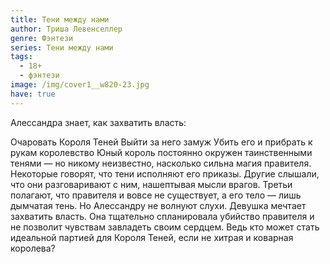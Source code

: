 ```yaml
---
title: Тени между нами
author: Триша Левенселлер
genre: Фэнтези
series: Тени между нами
tags:
  - 18+
  - фэнтези
image: /img/cover1__w820-23.jpg
have: true
---
```

Алессандра знает, как захватить власть:

Очаровать Короля Теней Выйти за него замуж Убить его и прибрать к рукам королевство Юный король постоянно окружен таинственными тенями — но никому неизвестно, насколько сильна магия правителя. Некоторые говорят, что тени исполняют его приказы. Другие слышали, что они разговаривают с ним, нашептывая мысли врагов. Третьи полагают, что правителя и вовсе не существует, а его тело — лишь дымчатая тень. Но Алессандру не волнуют слухи. Девушка мечтает захватить власть. Она тщательно спланировала убийство правителя и не позволит чувствам завладеть своим сердцем. Ведь кто может стать идеальной партией для Короля Теней, если не хитрая и коварная королева?